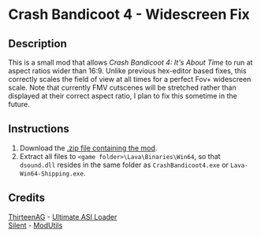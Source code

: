 # Crash Bandicoot 4 - Widescreen Fix
## Description
This is a small mod that allows _Crash Bandicoot 4: It's About Time_ to run at aspect ratios wider than 16:9. Unlike
previous hex-editor based fixes, this correctly scales the field of view at all times for a perfect Fov+ widescreen
scale. Note that currently FMV cutscenes will be stretched rather than displayed at their correct aspect ratio, I plan
to fix this sometime in the future.

## Instructions
1. Download the [.zip file containing the mod](https://github.com/RibShark/Crash4WidescreenFix/releases/latest).
2. Extract all files to `<game folder>\Lava\Binaries\Win64`, so that `dsound.dll` resides in the same folder as 
`CrashBandicoot4.exe` or `Lava-Win64-Shipping.exe`.

## Credits
[ThirteenAG](https://github.com/ThirteenAG) - [Ultimate ASI Loader](https://github.com/ThirteenAG/Ultimate-ASI-Loader)\
[Silent](https://github.com/CookiePLMonster) - [ModUtils](https://github.com/CookiePLMonster/ModUtils)
